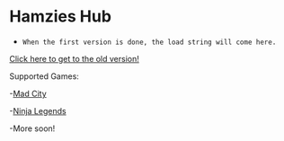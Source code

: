 #  Hamzies Hub
*     When the first version is done, the load string will come here.
>
[Click here to get to the old version!](https://github.com/Hamziee/Hamzies-Hub-old/main)
>
Supported Games:
>
  -[Mad City](https://www.roblox.com/games/1224212277/Mad-City)
>
  -[Ninja Legends](https://www.roblox.com/games/3956818381/Ninja-Legends)
>
  -More soon!
